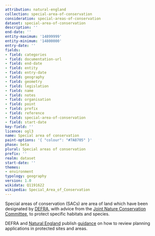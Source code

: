 ```yaml
---
attribution: natural-england
collection: special-area-of-conservation
consideration: special-areas-of-conservation
dataset: special-area-of-conservation
description: ''
end-date: ''
entity-maximum: '14899999'
entity-minimum: '14800000'
entry-date: ''
fields:
- field: categories
- field: documentation-url
- field: end-date
- field: entity
- field: entry-date
- field: geography
- field: geometry
- field: legislation
- field: name
- field: notes
- field: organisation
- field: point
- field: prefix
- field: reference
- field: special-area-of-conservation
- field: start-date
key-field: ''
licence: ogl3
name: Special area of conservation
paint-options: '{ "colour": "#7A8705" }'
phase: beta
plural: Special areas of conservation
prefix: ''
realm: dataset
start-date: ''
themes:
- environment
typology: geography
version: 1.0
wikidata: Q1191622
wikipedia: Special_Area_of_Conservation
---
```


Special areas of conservation (SACs) are area of land which have been designated by
[DEFRA](https://www.gov.uk/government/organisations/department-for-environment-food-rural-affairs),
with advice from the [Joint Nature Conservation Committee](https://jncc.gov.uk/),
to protect specific habitats and species.

DEFRA and [Natural England](https://www.gov.uk/government/organisations/natural-england) publish
[guidance](https://www.gov.uk/guidance/protected-sites-and-areas-how-to-review-planning-applications)
on how to review planning applications in protected sites and areas.
